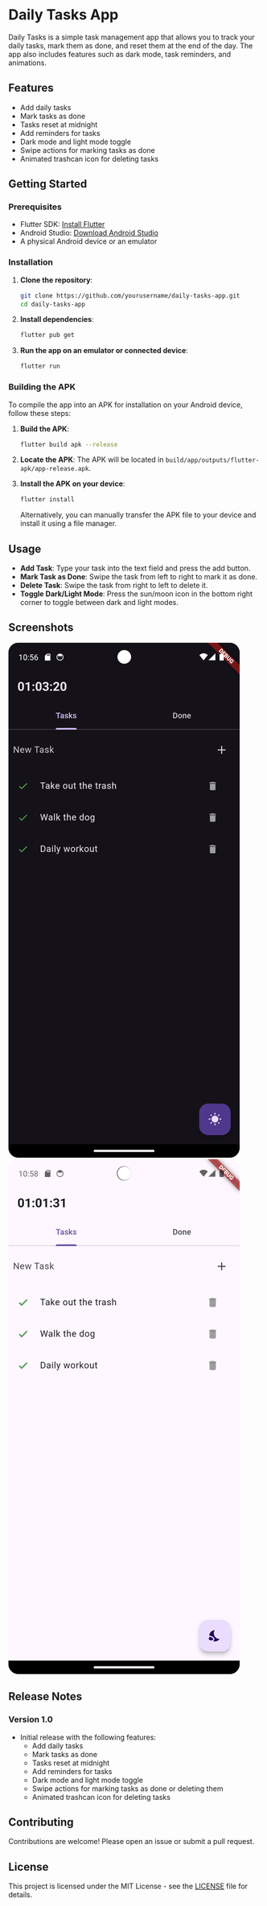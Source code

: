 # Daily Tasks App

Daily Tasks is a simple task management app that allows you to track your daily tasks, mark them as done, and reset them at the end of the day. The app also includes features such as dark mode, task reminders, and animations.

## Features

- Add daily tasks
- Mark tasks as done
- Tasks reset at midnight
- Add reminders for tasks
- Dark mode and light mode toggle
- Swipe actions for marking tasks as done
- Animated trashcan icon for deleting tasks

## Getting Started

### Prerequisites

- Flutter SDK: [Install Flutter](https://flutter.dev/docs/get-started/install)
- Android Studio: [Download Android Studio](https://developer.android.com/studio)
- A physical Android device or an emulator

### Installation

1. **Clone the repository**:
    ```sh
    git clone https://github.com/yourusername/daily-tasks-app.git
    cd daily-tasks-app
    ```

2. **Install dependencies**:
    ```sh
    flutter pub get
    ```

3. **Run the app on an emulator or connected device**:
    ```sh
    flutter run
    ```

### Building the APK

To compile the app into an APK for installation on your Android device, follow these steps:

1. **Build the APK**:
    ```sh
    flutter build apk --release
    ```

2. **Locate the APK**:
    The APK will be located in `build/app/outputs/flutter-apk/app-release.apk`.

3. **Install the APK on your device**:
    ```sh
    flutter install
    ```

    Alternatively, you can manually transfer the APK file to your device and install it using a file manager.

## Usage

- **Add Task**: Type your task into the text field and press the add button.
- **Mark Task as Done**: Swipe the task from left to right to mark it as done.
- **Delete Task**: Swipe the task from right to left to delete it.
- **Toggle Dark/Light Mode**: Press the sun/moon icon in the bottom right corner to toggle between dark and light modes.

## Screenshots

![Screenshot 1](screenshots/screenshot1.png)
![Screenshot 2](screenshots/screenshot2.png)

## Release Notes

### Version 1.0

- Initial release with the following features:
  - Add daily tasks
  - Mark tasks as done
  - Tasks reset at midnight
  - Add reminders for tasks
  - Dark mode and light mode toggle
  - Swipe actions for marking tasks as done or deleting them
  - Animated trashcan icon for deleting tasks

## Contributing

Contributions are welcome! Please open an issue or submit a pull request.

## License

This project is licensed under the MIT License - see the [LICENSE](LICENSE) file for details.
